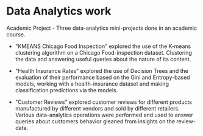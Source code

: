 # Data Analytics work

Academic Project - Three data-analytics mini-projects done in an academic course.

- "KMEANS Chicago Food Inspection" explored the use of the K-means clustering algorithm on a Chicago
Food-inspection dataset. Clustering the data and answering useful queries about the nature of its content.

- "Health Insurance Rates" explored the use of Decision Trees and the evaluation of their performance based on the 
Gini and Entropy-based models, working with a health-insurance dataset and making classification predictions via the
models.

- "Customer Reviews" explored customer reviews for different products manufactured by different vendors and sold by
different retailers. Various data-analytics operations were performed and used to answer queries about customers behavior
gleaned from insights on the review-data.
